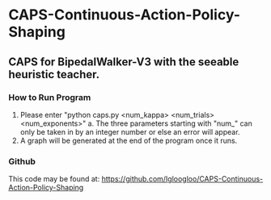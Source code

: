 # CAPS-Continuous-Action-Policy-Shaping

 ## CAPS for BipedalWalker-V3 with the seeable heuristic teacher. 
 
 ### How to Run Program
 1. Please enter "python caps.py <num_kappa> <num_trials> <num_exponents>"
    a. The three parameters starting with "num_" can only be taken in by an integer number or else an error will appear.
 2. A graph will be generated at the end of the program once it runs.
 
### Github

This code may be found at: https://github.com/Igloogloo/CAPS-Continuous-Action-Policy-Shaping
